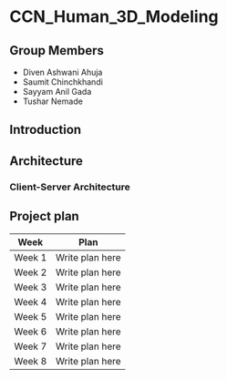 # CCN_Human_3D_Modeling

## Group Members
- Diven Ashwani Ahuja
- Saumit Chinchkhandi
- Sayyam Anil Gada
- Tushar Nemade

## Introduction
    
## Architecture
   
   ### Client-Server Architecture

## Project plan

| Week | Plan |
|----------|----------|
| Week 1 | Write plan here |
| Week 2 | Write plan here |
| Week 3 | Write plan here |
| Week 4 | Write plan here |
| Week 5 | Write plan here |
| Week 6 | Write plan here |
| Week 7 | Write plan here |
| Week 8 | Write plan here |